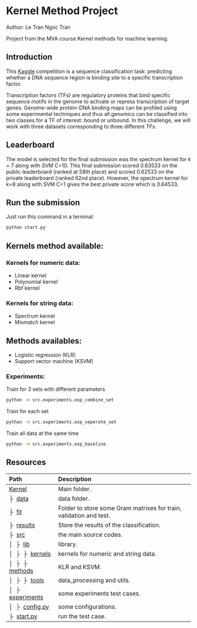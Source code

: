 # Kernel Method Project
Author: Le Tran Ngoc Tran

Project from the MVA course Kernel methods for machine learning.

## Introduction 
This [Kaggle](https://www.kaggle.com/c/machine-learning-with-kernel-methods-2021) competition is a sequence classification task: 
predicting whether a DNA sequence region is binding site to a specific transcription factor.

Transcription factors (TFs) are regulatory proteins that bind specific sequence motifs in the genome to activate or repress transcription of target genes.
Genome-wide protein-DNA binding maps can be profiled using some experimental techniques and thus all genomics can be classified into two classes for a TF of interest: bound or unbound.
In this challenge, we will work with three datasets corresponding to three different TFs.

## Leaderboard
The model is selected for the final submission was the spectrum kernel for k = 7 along with SVM C=10. 
This final submission scored 0.63533 on the public leaderboard (ranked at 58th place) and scored 0.62533 on the private leaderboard (ranked 62nd place). However, the spectrum kernel for k=8 along with SVM C=1 gives the best private score which is 0.64533.


## Run the  submission
Just run this command in a terminal:

```bash
python start.py
```

## Kernels method available:
### Kernels for numeric data:
- Linear kernel
- Polynomial kernel
- Rbf kernel

### Kernels for string data:
- Spectrum kernel
- Mismatch kernel


## Methods availables:

- Logistic regression (KLR)
- Support vector machine (KSVM)

### Experiments:
 

Train for 3 sets with different parameters
```bash
python -m src.experiments.exp_combine_set

```
Train for each set
```bash
python -m src.experiments.exp_seperate_set
```
Train all data at the same time
```bash
python -m src.experiments.exp_baseline
```

## Resources

| Path | Description
| :--- | :----------
| [Kernel]() | Main folder.
| &boxvr;&nbsp; [data]() | data folder.
| &boxvr;&nbsp; [fit]() | Folder to store some Gram matrixes for train, validation and test.
| &boxvr;&nbsp; [results]() | Store the results of the classification.
| &boxvr;&nbsp; [src]() | the main source codes.
| &boxv;&nbsp; &boxvr;&nbsp; [lib]() | library.
| &boxv;&nbsp; &boxvr;&nbsp; &boxvr;&nbsp; [kernels]() | kernels for numeric and string data.
| &boxv;&nbsp; &boxvr;&nbsp; &boxvr;&nbsp; [methods]() | KLR and KSVM.
| &boxv;&nbsp; &boxvr;&nbsp; &boxvr;&nbsp; [tools]()   | data_processing and utils.
| &boxv;&nbsp; &boxvr;&nbsp; [experiments]() | some experiments test cases.
| &boxv;&nbsp; &boxvr;&nbsp; [config.py]() | some configurations.
| &boxvr;&nbsp; [start.py]() | run the test case.